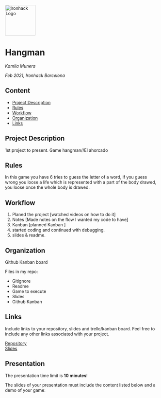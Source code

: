 <img src="https://bit.ly/2VnXWr2" alt="Ironhack Logo" width="100"/>

# Hangman
*Kamila Munera*

*Feb 2021, Ironhack Barcelona*

## Content
- [Project Description](#project-description)
- [Rules](#rules)
- [Workflow](#workflow)
- [Organization](#organization)
- [Links](#links)

## Project Description
1st project to present. Game hangman//El ahorcado

## Rules
In this game you have 6 tries to guess the letter of a word, if you guess wrong you loose a life which is represented with a part of the body drawed, you loose once the whole body is drawed.  

## Workflow
1. Planed the project [watched videos on how to do it]
2. Notes [Made notes on the flow I wanted my code to have]
3. Kanban [planned Kanban ]
4. started coding and continued with debugging. 
5. slides & readme. 

## Organization
Github Kanban board 

Files in my repo:
- Gitignore
- Readme
- Game to execute
- Slides
- Github Kanban

## Links
Include links to your repository, slides and trello/kanban board. Feel free to include any other links associated with your project. 

[Repository](https://github.com/mkamilam/PR01-project-python.git)  
[Slides](https://slides.com/)  
 

## Presentation
The presentation time limit is **10 minutes**! 

The slides of your presentation must include the content listed below and a demo of your game:
